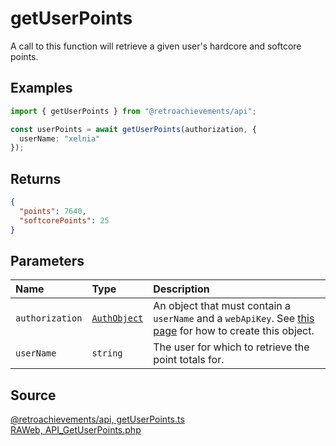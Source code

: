 # getUserPoints

A call to this function will retrieve a given user's hardcore and softcore points.

## Examples

```ts
import { getUserPoints } from "@retroachievements/api";

const userPoints = await getUserPoints(authorization, {
  userName: "xelnia"
});
```

## Returns

```json
{
  "points": 7640,
  "softcorePoints": 25
}
```

## Parameters

| Name            | Type                                        | Description                                                                                                                  |
| :-------------- | :------------------------------------------ | :--------------------------------------------------------------------------------------------------------------------------- |
| `authorization` | [`AuthObject`](/v1/data-models/auth-object) | An object that must contain a `userName` and a `webApiKey`. See [this page](/getting-started) for how to create this object. |
| `userName`      | `string`                                    | The user for which to retrieve the point totals for.                                                                         |

## Source

[@retroachievements/api, getUserPoints.ts](https://github.dev/RetroAchievements/retroachievements-api-js/blob/main/src/user/getUserPoints.ts)  
[RAWeb, API_GetUserPoints.php](https://github.dev/RetroAchievements/RAWeb/blob/master/public/API/API_GetUserPoints.php)
